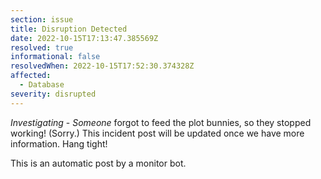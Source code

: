 ```yaml
---
section: issue
title: Disruption Detected
date: 2022-10-15T17:13:47.385569Z
resolved: true
informational: false
resolvedWhen: 2022-10-15T17:52:30.374328Z
affected:
  - Database
severity: disrupted
---
```

*Investigating* - _Someone_ forgot to feed the plot bunnies, so they stopped working! (Sorry.) This incident post will be updated once we have more information. Hang tight!

This is an automatic post by a monitor bot.
        